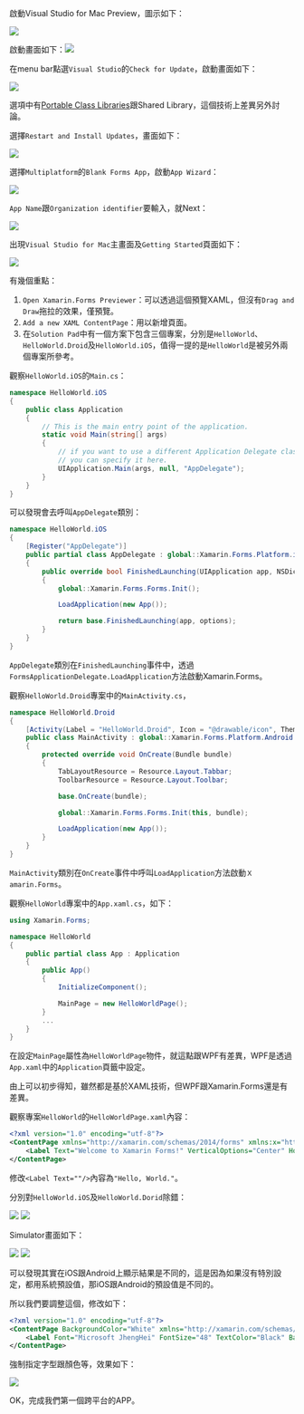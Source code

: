 啟動Visual Studio for Mac Preview，圖示如下：

![](https://msdnshared.blob.core.windows.net/media/2017/03/vs-for-mac-logo-caption2.png)

啟動畫面如下：![](/images/Day3/01.jpg)

在menu bar點選`Visual Studio`的`Check for Update`，啟動畫面如下：

![](/images/Day3/02.jpg)

選項中有[Portable Class Libraries](https://msdn.microsoft.com/en-us/library/gg597391%28v=vs.100%29.aspx)跟Shared Library，這個技術上差異另外討論。

選擇`Restart and Install Updates`，畫面如下：

![](/images/Day3/03.jpg)

選擇`Multiplatform`的`Blank Forms App`，啟動`App Wizard`：

![](/images/Day3/04.jpg)

`App Name`跟`Organization identifier`要輸入，就Next：

![](/images/Day3/05.jpg)

出現`Visual Studio for Mac`主畫面及`Getting Started`頁面如下：

![](/images/Day3/06.jpg)

有幾個重點：

1. `Open Xamarin.Forms Previewer`：可以透過這個預覽XAML，但沒有`Drag and Draw`拖拉的效果，僅預覽。
2. `Add a new XAML ContentPage`：用以新增頁面。
3. 在`Solution Pad`中有一個方案下包含三個專案，分別是`HelloWorld`、`HelloWorld.Droid`及`HelloWorld.iOS`，值得一提的是`HelloWorld`是被另外兩個專案所參考。

觀察`HelloWorld.iOS`的`Main.cs`：

```csharp
namespace HelloWorld.iOS
{
    public class Application
    {
        // This is the main entry point of the application.
        static void Main(string[] args)
        {
            // if you want to use a different Application Delegate class from "AppDelegate"
            // you can specify it here.
            UIApplication.Main(args, null, "AppDelegate");
        }
    }
}
```

可以發現會去呼叫`AppDelegate`類別：

```csharp
namespace HelloWorld.iOS
{
    [Register("AppDelegate")]
    public partial class AppDelegate : global::Xamarin.Forms.Platform.iOS.FormsApplicationDelegate
    {
        public override bool FinishedLaunching(UIApplication app, NSDictionary options)
        {
            global::Xamarin.Forms.Forms.Init();

            LoadApplication(new App());

            return base.FinishedLaunching(app, options);
        }
    }
}
```

`AppDelegate`類別在`FinishedLaunching`事件中，透過`FormsApplicationDelegate.LoadApplication`方法啟動Xamarin.Forms。

觀察`HelloWorld.Droid`專案中的`MainActivity.cs`，

```csharp
namespace HelloWorld.Droid
{
    [Activity(Label = "HelloWorld.Droid", Icon = "@drawable/icon", Theme = "@style/MyTheme", MainLauncher = true, ConfigurationChanges = ConfigChanges.ScreenSize | ConfigChanges.Orientation)]
    public class MainActivity : global::Xamarin.Forms.Platform.Android.FormsAppCompatActivity
    {
        protected override void OnCreate(Bundle bundle)
        {
            TabLayoutResource = Resource.Layout.Tabbar;
            ToolbarResource = Resource.Layout.Toolbar;

            base.OnCreate(bundle);

            global::Xamarin.Forms.Forms.Init(this, bundle);

            LoadApplication(new App());
        }
    }
}
```

`MainActivity`類別在`OnCreate`事件中呼叫`LoadApplication`方法啟動`Ｘamarin.Forms`。

觀察`HelloWorld`專案中的`App.xaml.cs`，如下：

```csharp
using Xamarin.Forms;

namespace HelloWorld
{
    public partial class App : Application
    {
        public App()
        {
            InitializeComponent();

            MainPage = new HelloWorldPage();
        }
        ...
    }
}
```

在設定`MainPage`屬性為`HelloWorldPage`物件，就這點跟WPF有差異，WPF是透過`App.xaml`中的`Application`頁籤中設定。

由上可以初步得知，雖然都是基於XAML技術，但WPF跟Xamarin.Forms還是有差異。

觀察專案`HelloWorld`的`HelloWorldPage.xaml`內容：

```xml
<?xml version="1.0" encoding="utf-8"?>
<ContentPage xmlns="http://xamarin.com/schemas/2014/forms" xmlns:x="http://schemas.microsoft.com/winfx/2009/xaml" xmlns:local="clr-namespace:HelloWorld" x:Class="HelloWorld.HelloWorldPage">
    <Label Text="Welcome to Xamarin Forms!" VerticalOptions="Center" HorizontalOptions="Center"/>
</ContentPage>
```

修改`<Label Text=""/>`內容為`"Hello, World."`。

分別對`HelloWorld.iOS`及`HelloWorld.Dorid`除錯：

![](/images/Day3/11.jpg) ![](/images/Day3/12.jpg)

Simulator畫面如下：

![](/images/Day3/10.jpg) ![](/images/Day3/13.jpg)

可以發現其實在iOS跟Android上顯示結果是不同的，這是因為如果沒有特別設定，都用系統預設值，那iOS跟Android的預設值是不同的。

所以我們要調整這個，修改如下：

```xml
<?xml version="1.0" encoding="utf-8"?>
<ContentPage BackgroundColor="White" xmlns="http://xamarin.com/schemas/2014/forms" xmlns:x="http://schemas.microsoft.com/winfx/2009/xaml" xmlns:local="clr-namespace:HelloWorld" x:Class="HelloWorld.HelloWorldPage">
    <Label Font="Microsoft JhengHei" FontSize="48" TextColor="Black" BackgroundColor="White" Text="Hello, World." VerticalOptions="Center" HorizontalOptions="Center" />
</ContentPage>
```

強制指定字型跟顏色等，效果如下：

![](/images/Day3/14.jpg)

OK，完成我們第一個跨平台的APP。

